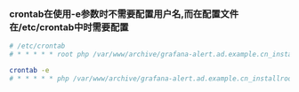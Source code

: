 ### crontab在使用-e参数时不需要配置用户名,而在配置文件在/etc/crontab中时需要配置

```bash
# /etc/crontab
# * * * * * root php /var/www/archive/grafana-alert.ad.example.cn_installroot/artisan schedule:run >> /dev/null 2>&1

crontab -e
# * * * * * php /var/www/archive/grafana-alert.ad.example.cn_installroot/artisan schedule:run >> /dev/null 2>&1
```
